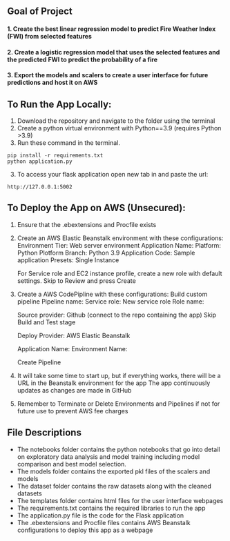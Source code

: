 
## Goal of Project

#### 1. Create the best linear regression model to predict Fire Weather Index (FWI) from selected features
#### 2. Create a logistic regression model that uses the selected features and the predicted FWI to predict the probability of a fire
#### 3. Export the models and scalers to create a user interface for future predictions and host it on AWS

## To Run the App Locally: 

1. Download the repository and navigate to the folder using the terminal
2. Create a python virtual environment with Python==3.9 (requires Python >3.9)
3. Run these command in the terminal. 
  ```
  pip install -r requirements.txt
  python application.py
  ```
3. To access your flask application open new tab in and paste the url:
  ```
  http://127.0.0.1:5002
  ```

## To Deploy the App on AWS (Unsecured):

1. Ensure that the .ebextensions and Procfile exists

2. Create an AWS Elastic Beanstalk environment with these configurations:
   Environment Tier: Web server environment
   Application Name: <any name>
   Platform: Python
   Plotform Branch: Python 3.9
   Application Code: Sample application
   Presets: Single Instance

   For Service role and EC2 instance profile, create a new role with default settings.
   Skip to Review and press Create

3. Create a AWS CodePipline with these configurations:
   Build custom pipeline
   Pipeline name: <any name>
   Service role: New service role
   Role name: <any name>

   Source provider: Github (connect to the repo containing the app)
   Skip Build and Test stage

   Deploy Provider: AWS Elastic Beanstalk

   Application Name: <AWS Beanstalk Env that was created previously>
   Environment Name: <AWS Beanstalk Env that was created previously>

   Create Pipeline
   
4. It will take some time to start up, but if everything works, there will be a URL in the Beanstalk environment for the app
   The app continuously updates as changes are made in GitHub

5. Remember to Terminate or Delete Environments and Pipelines if not for future use to prevent AWS fee charges

## File Descriptions 

- The notebooks folder contains the python notebooks that go into detail on exploratory data analysis and model training including model comparison and best model selection. 
- The models folder contains the exported pkl files of the scalers and models 
- The dataset folder contains the raw datasets along with the cleaned datasets
- The templates folder contains html files for the user interface webpages 
- The requirements.txt contains the required libraries to run the app 
- The application.py file is the code for the Flask application
- The .ebextensions and Procfile files contains AWS Beanstalk configurations to deploy this app as a webpage 
